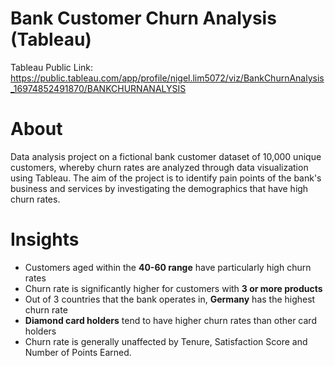 # Bank Customer Churn Analysis (Tableau)

Tableau Public Link: https://public.tableau.com/app/profile/nigel.lim5072/viz/BankChurnAnalysis_16974852491870/BANKCHURNANALYSIS

# About

Data analysis project on a fictional bank customer dataset of 10,000 unique customers, whereby churn rates are analyzed through data visualization using Tableau. The aim of the project is to identify pain points of the bank's business and services by investigating the demographics that have high churn rates. 

# Insights

- Customers aged within the **40-60 range** have particularly high churn rates
- Churn rate is significantly higher for customers with **3 or more products**
- Out of 3 countries that the bank operates in, **Germany** has the highest churn rate
- **Diamond card holders** tend to have higher churn rates than other card holders
- Churn rate is generally unaffected by Tenure, Satisfaction Score and Number of Points Earned. 
